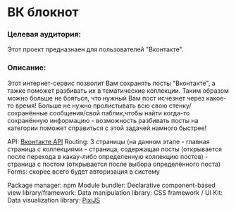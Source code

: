 # ВК блокнот 

### Целевая аудитория:
Этот проект предназнаен для пользователей "Вконтакте".


### Описание:
Этот интернет-сервис позволит Вам сохранять посты "Вконтакте", а тажке поможет разбивать их в тематические коллекции. 
Таким образом можно больше не бояться, что нужный Вам пост исчезнет через какое-то время! Больше не нужно пролистывать всю свою стенку/сохранённые сообщения/свой паблик,чтобы найти когда-то сохранённую информацию - возможность разбивать посты на категории поможет справиться с этой задачей намного быстрее!

API: [Вконтакте API](https://vk.com/dev/methods)
Routing: 3 страницы (на данном этапе
         - главная страница с коллекциями
         - страница, содержащая посты (открывается после перехода в какау-либо определенную коллекцию постов)
         - страница с постом (открывается после выбора определённого поста)         
Forms: скорее всего будет авторизация в систему

Package manager: npm
Module bundler: 
Declarative component-based view library/framework: 
Data manipulation library:
CSS framework / UI Kit:
Data visualization library: [PixiJS](http://www.pixijs.com/gallery)


